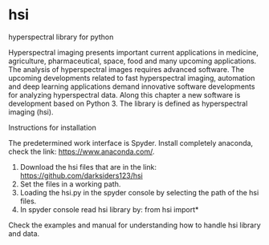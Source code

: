 # hsi
hyperspectral library for python

Hyperspectral imaging presents important current applications in medicine, agriculture, pharmaceutical, space, food and many upcoming applications. The analysis of hyperspectral images requires advanced software. The upcoming developments related to fast hyperspectral imaging, automation and deep learning applications demand innovative software developments for analyzing hyperspectral data. Along this chapter a new software is development based on Python 3. The library is defined as hyperspectral imaging (hsi).

Instructions for installation

The predetermined work interface is Spyder. Install completely anaconda, check the link: https://www.anaconda.com/. 

1.	Download the hsi files that are in the link: https://github.com/darksiders123/hsi 
2.	Set the files in a working path.
3.	Loading the hsi.py in the spyder console by selecting the path of the hsi files.
4.	In spyder console read hsi library by: from hsi import*

Check the examples and manual for understanding how to handle hsi library and data.
